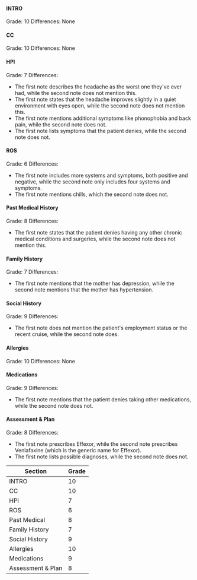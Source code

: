 #### INTRO
Grade: 10
Differences: None

#### CC
Grade: 10
Differences: None

#### HPI
Grade: 7
Differences:
- The first note describes the headache as the worst one they've ever had, while the second note does not mention this.
- The first note states that the headache improves slightly in a quiet environment with eyes open, while the second note does not mention this.
- The first note mentions additional symptoms like phonophobia and back pain, while the second note does not.
- The first note lists symptoms that the patient denies, while the second note does not.

#### ROS
Grade: 6
Differences:
- The first note includes more systems and symptoms, both positive and negative, while the second note only includes four systems and symptoms.
- The first note mentions chills, which the second note does not.

#### Past Medical History
Grade: 8
Differences:
- The first note states that the patient denies having any other chronic medical conditions and surgeries, while the second note does not mention this.

#### Family History
Grade: 7
Differences:
- The first note mentions that the mother has depression, while the second note mentions that the mother has hypertension.

#### Social History
Grade: 9
Differences:
- The first note does not mention the patient's employment status or the recent cruise, while the second note does.

#### Allergies
Grade: 10
Differences: None

#### Medications
Grade: 9
Differences:
- The first note mentions that the patient denies taking other medications, while the second note does not.

#### Assessment & Plan
Grade: 8
Differences:
- The first note prescribes Effexor, while the second note prescribes Venlafaxine (which is the generic name for Effexor).
- The first note lists possible diagnoses, while the second note does not.

| Section          | Grade |
|------------------|-------|
| INTRO            | 10    |
| CC               | 10    |
| HPI              | 7     |
| ROS              | 6     |
| Past Medical     | 8     |
| Family History   | 7     |
| Social History   | 9     |
| Allergies        | 10    |
| Medications      | 9     |
| Assessment & Plan| 8     |